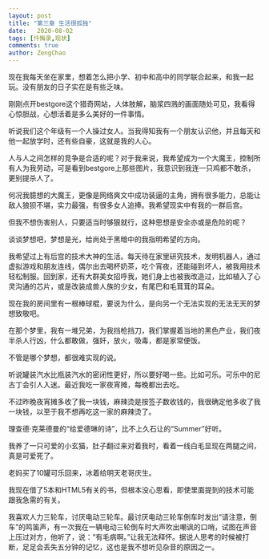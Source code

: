 ```yaml
---
layout: post
title: "第三章 生活很孤独"
date:   2020-08-02
tags: [忏悔录,现状]
comments: true
author: ZengChao
---
```


现在我每天坐在家里，想着怎么把小学、初中和高中的同学联合起来，和我一起玩。没有朋友的日子实在是有些乏味。

刚刚点开bestgore这个猎奇网站，人体肢解，脑浆四溅的画面随处可见，我看得心惊胆战，心想活着是多么美好的一件事情。

听说我们这个年级有一个人操过女人。当我得知我有一个朋友认识他，并且每天和他一起放学时，还有些自豪，这就是我的人心。

人与人之间怎样的竞争是合适的呢？对于我来说，我希望成为一个大魔王，控制所有人为我劳动，可是看到bestgore上那些图片，我意识到我连一只鸡都不敢杀，更别提杀人了。

何况我臆想的大魔王，更像是网络爽文中成功装逼的主角，拥有很多能力，总能让敌人狼狈不堪，实力最强，有很多女人追捧。我希望现实中有我的一群后宫。

但我不想伤害别人，只要适当时够狠就行，这种思想是安全亦或是危险的呢？

谈谈梦想吧，梦想是光，给尚处于黑暗中的我指明希望的方向。

我希望过上有后宫的技术大神的生活。每天待在家里研究技术，发明机器人，通过虚拟游戏和朋友连线，偶尔出去喝杯奶茶，吃个宵夜，还能碰到坏人，被我用技术轻松制服。回到家，还有大群美女招呼我，她们身上也被我改造过，比如植入了心灵沟通的芯片，或是改装成兽人族的少女，有尾巴和毛茸茸的耳朵。

现在我的房间里有一根棒球棍，要说为什么，是向另一个无法实现的无法无天的梦想致敬吧。

在那个梦里，我有一堆兄弟，为我挡枪挡刀，我们掌握着当地的黑色产业，我们夜半杀人行凶，什么都敢做，强奸，放火，吸毒，都是家常便饭。

不管是哪个梦想，都很难实现的说。

听说罐装汽水比瓶装汽水的密闭性更好，所以要好喝一些。比如可乐。可乐中的尼古丁会引人入迷。最近我吃一家夜宵摊，每晚都出去吃。

不过昨晚夜宵摊多收了我一块钱，麻辣烫是按签子数收钱的，我很确定他多收了我一块钱，以至于我不想再吃这一家的麻辣烫了。

理查德·克莱德曼的“给爱德琳的诗”，比不上久石让的“Summer”好听。

我养了一只可爱的小玄猫，肚子翻过来对着我时，看着一线白毛显现在两腿之间，真是可爱死了。

老妈买了10罐可乐回来，冰着给明天老哥庆生。

我现在借了5本和HTML5有关的书，但根本没心思看，即使里面提到的技术可能跟我急需的有关。

我喜欢人力三轮车，讨厌电动三轮车。最讨厌电动三轮车倒车时发出“请注意，倒车”的鸣笛声，有一次我在一辆电动三轮倒车时大声吹出嘲讽的口哨，试图在声音上压过对方，他听了，说：“有毛病啊。”让我无法释怀。据说人思考的时候被打断，足足会丢失五分钟的记忆，这也是我不想听见杂音的原因之一。
